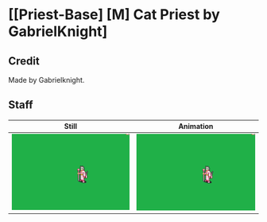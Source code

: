 # [\[Priest-Base\] \[M\] Cat Priest by GabrielKnight]

## Credit

Made by Gabrielknight.
	
## Staff

| Still | Animation |
| :---: | :-------: |
| ![Staff still](./Staff_000.png) | ![Staff animation](./Staff.gif) |
